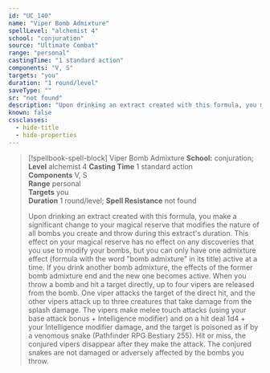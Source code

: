 ```yaml
---
id: "UC_140"
name: "Viper Bomb Admixture"
spellLevel: "alchemist 4"
school: "conjuration"
source: "Ultimate Combat"
range: "personal"
castingTime: "1 standard action"
components: "V, S"
targets: "you"
duration: "1 round/level"
saveType: ""
sr: "not found"
description: "Upon drinking an extract created with this formula, you make a significant change to your magical reserve that modifies the nature of all bombs you create and throw during this extract's duration. This effect on your magical reserve has no effect on any discoveries that you use to modify your bombs, but you can only have one admixture effect (formula with the word \"bomb admixture\" in its title) active at a time. If you drink another bomb admixture, the effects of the former bomb admixture end and the new one becomes active.  When you throw a bomb and hit a target directly, up to four vipers are released from the bomb. One viper attacks the target of the direct hit, and the other vipers attack up to three creatures that take damage from the splash damage. The vipers make melee touch attacks (using your base attack bonus + Intelligence modifier) and on a hit deal 1d4 + your Intelligence modifier damage, and the target is poisoned as if by a venomous snake (Pathfinder RPG Bestiary 255). Hit or miss, the conjured vipers disappear after they make the attack. The conjured snakes are not damaged or adversely affected by the bombs you throw."
known: false
cssclasses:
  - hide-title
  - hide-properties
---
```


> [!spellbook-spell-block] Viper Bomb Admixture
> **School:** conjuration; **Level** alchemist 4
> **Casting Time** 1 standard action  
> **Components** V, S  
> **Range** personal  
> **Targets** you  
> **Duration** 1 round/level; **Spell Resistance** not found
> 
> Upon drinking an extract created with this formula, you make a significant change to your magical reserve that modifies the nature of all bombs you create and throw during this extract's duration. This effect on your magical reserve has no effect on any discoveries that you use to modify your bombs, but you can only have one admixture effect (formula with the word "bomb admixture" in its title) active at a time. If you drink another bomb admixture, the effects of the former bomb admixture end and the new one becomes active.  When you throw a bomb and hit a target directly, up to four vipers are released from the bomb. One viper attacks the target of the direct hit, and the other vipers attack up to three creatures that take damage from the splash damage. The vipers make melee touch attacks (using your base attack bonus + Intelligence modifier) and on a hit deal 1d4 + your Intelligence modifier damage, and the target is poisoned as if by a venomous snake (Pathfinder RPG Bestiary 255). Hit or miss, the conjured vipers disappear after they make the attack. The conjured snakes are not damaged or adversely affected by the bombs you throw.